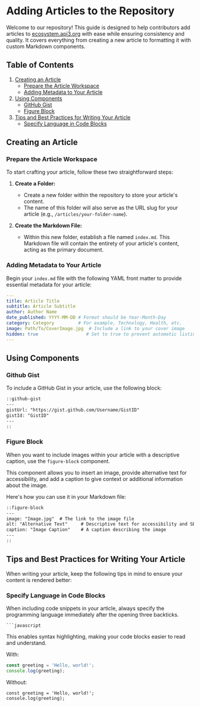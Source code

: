 # Adding Articles to the Repository

Welcome to our repository! This guide is designed to help contributors add articles to [ecosystem.api3.org](https://ecosystem.api3.org/) with ease while ensuring consistency and quality. It covers everything from creating a new article to formatting it with custom Markdown components.

## Table of Contents

1. [Creating an Article](#creating-an-article)
   - [Prepare the Article Workspace](#prepare-the-article-workspace)
   - [Adding Metadata to Your Article](#adding-metadata-to-your-article)
2. [Using Components](#using-components)
   - [GitHub Gist](#github-gist)
   - [Figure Block](#figure-block)
3. [Tips and Best Practices for Writing Your Article](#tips-and-best-practices-for-writing-your-article)
   - [Specify Language in Code Blocks](#specify-language-in-code-blocks)

## Creating an Article

### Prepare the Article Workspace


To start crafting your article, follow these two straightforward steps:

1. **Create a Folder:**
   - Create a new folder within the repository to store your article's content.
   - The name of this folder will also serve as the URL slug for your article (e.g., `/articles/your-folder-name`).

2. **Create the Markdown File:**
   - Within this new folder, establish a file named `index.md`. This Markdown file will contain the entirety of your article's content, acting as the primary document.

### Adding Metadata to Your Article

Begin your `index.md` file with the following YAML front matter to provide essential metadata for your article:


```yaml
---
title: Article Title
subtitle: Article Subtitle
author: Author Name
date_published: YYYY-MM-DD # Format should be Year-Month-Day
category: Category         # For example, Technology, Health, etc.
image: Path/To/CoverImage.jpg  # Include a link to your cover image
hidden: true                  # Set to true to prevent automatic listing
---
```


## Using Components

### Github Gist

To include a GitHub Gist in your article, use the following block:

```md
::github-gist
---
gistUrl: "https://gist.github.com/Username/GistID"
gistId: "GistID"
---
::
```

### Figure Block

When you want to include images within your article with a descriptive caption, use the `figure-block` component. 


This component allows you to insert an image, provide alternative text for accessibility, and add a caption to give context or additional information about the image.

Here's how you can use it in your Markdown file:

```md
::figure-block
---
image: "Image.jpg"  # The link to the image file
alt: "Alternative Text"     # Descriptive text for accessibility and SEO
caption: "Image Caption"    # A caption describing the image
---
::
```


## Tips and Best Practices for Writing Your Article

When writing your article, keep the following tips in mind to ensure your content is rendered better:

### Specify Language in Code Blocks

When including code snippets in your article, always specify the programming language immediately after the opening three backticks. 
```
```javascript
```

This enables syntax highlighting, making your code blocks easier to read and understand.


With:


```javascript
const greeting = 'Hello, world!';
console.log(greeting);
```


Without:
```
const greeting = 'Hello, world!';
console.log(greeting);
```

